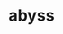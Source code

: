 ---
title: "abyss"
layout: cache
categories: [package, v0.18.1]
meta: {"versions": ["2.3.1"], "compilers": ["gcc@=7.3.1"], "oss": ["amzn2"], "platforms": ["linux"], "targets": ["aarch64", "graviton2", "x86_64_v3", "x86_64_v4"], "stacks": ["aws-ahug", "aws-ahug-aarch64", "root"], "num_specs": 4, "num_specs_by_stack": {"aws-ahug": 2, "root": 4, "aws-ahug-aarch64": 2}}
spec_details: [{"hash": "m2grq6ag7ptr6mvxbmdxz3bhgw7t6vwo", "compiler": "gcc@=7.3.1", "versions": ["2.3.1"], "os": "amzn2", "platform": "linux", "target": "x86_64_v4", "variants": ["maxk=128"], "stacks": ["aws-ahug", "root"], "size": "-", "tarball": "https://binaries.spack.io/v0.18.1/build_cache/linux-amzn2-x86_64_v4/gcc-7.3.1/abyss-2.3.1/linux-amzn2-x86_64_v4-gcc-7.3.1-abyss-2.3.1-m2grq6ag7ptr6mvxbmdxz3bhgw7t6vwo.spack"}, {"hash": "oitlgiurol23joyyim3jea5gryoq4p2k", "compiler": "gcc@=7.3.1", "versions": ["2.3.1"], "os": "amzn2", "platform": "linux", "target": "aarch64", "variants": ["maxk=128"], "stacks": ["root", "aws-ahug-aarch64"], "size": "-", "tarball": "https://binaries.spack.io/v0.18.1/build_cache/linux-amzn2-aarch64/gcc-7.3.1/abyss-2.3.1/linux-amzn2-aarch64-gcc-7.3.1-abyss-2.3.1-oitlgiurol23joyyim3jea5gryoq4p2k.spack"}, {"hash": "ntomwymhhdtg5r64tmwzoce2sep4dezz", "compiler": "gcc@=7.3.1", "versions": ["2.3.1"], "os": "amzn2", "platform": "linux", "target": "graviton2", "variants": ["maxk=128"], "stacks": ["root", "aws-ahug-aarch64"], "size": "-", "tarball": "https://binaries.spack.io/v0.18.1/build_cache/linux-amzn2-graviton2/gcc-7.3.1/abyss-2.3.1/linux-amzn2-graviton2-gcc-7.3.1-abyss-2.3.1-ntomwymhhdtg5r64tmwzoce2sep4dezz.spack"}, {"hash": "wfwqmvqpslmsia4nbriwrjzdpfwjcbf4", "compiler": "gcc@=7.3.1", "versions": ["2.3.1"], "os": "amzn2", "platform": "linux", "target": "x86_64_v3", "variants": ["maxk=128"], "stacks": ["aws-ahug", "root"], "size": "-", "tarball": "https://binaries.spack.io/v0.18.1/build_cache/linux-amzn2-x86_64_v3/gcc-7.3.1/abyss-2.3.1/linux-amzn2-x86_64_v3-gcc-7.3.1-abyss-2.3.1-wfwqmvqpslmsia4nbriwrjzdpfwjcbf4.spack"}]
---